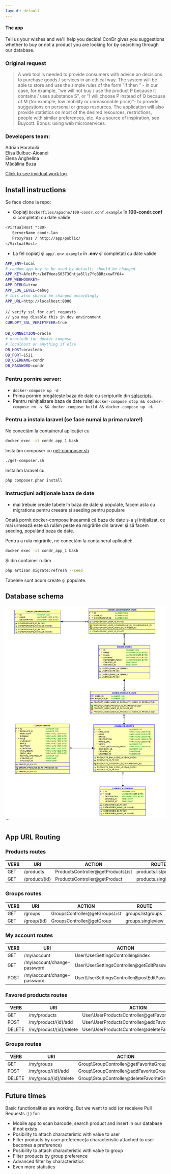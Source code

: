 ```yaml
---
layout: default
---
```


#### The app

 Tell us your wishes and we'll help you decide! ConDr gives you suggestions whether to buy or not a product you are looking for by searching through our database.

### Original request

 > A web tool is needed to provide consumers with advice on decisions to purchase goods / services in an ethical way. The system will be able to store and use the simple rules of the form "if <condition> then <action>" - in our case, for example, "we will not buy / use the product P because it contains / uses substance S", or "I will choose P instead of Q because of M (for example, low mobility or unreasonable price)"- to provide suggestions on personal or group resources. The application will also provide statistics on most of the desired resources, restrictions, people with similar preferences, etc. As a source of inspiration, see Buycott. Bonus: using web microservices.

### Developers team:

Adrian Harabulă  
Elisa Bulbuc-Aioanei  
Elena Anghelina  
Mădălina Buza  

[Click to see invidual work log](another-page).


## Install instructions

Se face clone la repo:
 - Copiați `Dockerfiles/apache/100-condr.conf.example` în __100-condr.conf__ și completați cu date valide

```sh
<VirtualHost *:80>
   ServerName condr.lan
   ProxyPass / http://app/public/
</VirtualHost>
```

 - La fel copiaţi şi `app/.env.example` în __.env__ și completați cu date valide

```sh
APP_ENV=local
# random app_key to be used by default; should be changed
APP_KEY=AfotPtr/kdTWeosS03T3Ghtja6llz7fqBBRzxxwFY64=
APP_WEBHOOKKEY=
APP_DEBUG=true
APP_LOG_LEVEL=debug
# this also should be changed accordingly
APP_URL=http://localhost:8000

// verify ssl for curl requests
// you may disable this in dev environment
CURLOPT_SSL_VERIFYPEER=true

DB_CONNECTION=oracle
# oracledb for docker compose
# localhost or anything if else
DB_HOST=oracledb
DB_PORT=1521
DB_USERNAME=condr
DB_PASSWORD=condr
```
 
### Pentru pornire server:
 - `docker-compose up -d`
 - Prima pornire pregăteşte baza de date cu scripturile din [sqlscripts](https://github.com/adrianharabula/condr/tree/master/Dockerfiles/oracledb/sqlscripts).
 - Pentru reinițializare baza de date rulați `docker-compose stop && docker-compose rm -v && docker-compose build && docker-compose up -d`.

### Pentru a instala laravel (se face numai la prima rulare!)

Ne conectăm la containerul aplicaţiei cu
```sh
docker exec -it condr_app_1 bash
```
Instalăm composer cu [get-composer.sh](https://github.com/adrianharabula/condr/blob/master/app/get-composer.sh)
```sh
./get-composer.sh
```
Instalăm laravel cu
```sh
php composer.phar install
```

### Instrucţiuni adiţionale baza de date

 - mai trebuie create tabele în baza de date şi populate, facem asta cu migrations pentru creeare şi seeding pentru populare

Odată pornit docker-compose înseamnă că baza de date s-a şi iniţializat, ce mai urmează este să rulăm peste ea migrările din laravel şi să facem seeding, populând baza de date.

Pentru a rula migrările, ne conectăm la containerul aplicaţiei:
```sh
docker exec -it condr_app_1 bash
```
Şi din container rulăm
```sh
php artisan migrate:refresh --seed
```
Tabelele sunt acum create şi populate.

## Database schema

![](https://raw.githubusercontent.com/adrianharabula/condr-devbook/master/images/schema_latest_part1.png)```

## App URL Routing

### Products routes

| VERB | URI           | ACTION                             | ROUTE                 |
|------|---------------|------------------------------------|-----------------------|
| GET  | /products     | ProductsController@getProductsList | products.listproducts |
| GET  | /product/{id} | ProductsController@getProduct      | products.singleview   |

### Groups routes

| VERB | URI           | ACTION                             | ROUTE                 |
|------|---------------|------------------------------------|-----------------------|
| GET  | /groups       | GroupsController@getGroupsList     | groups.listgroups     |
| GET  | /group/{id}   | GroupsController@getGroup          | groups.singleview     |

### My account routes

| VERB | URI                         | ACTION                                       | ROUTE                      |
|------|-----------------------------|----------------------------------------------|----------------------------|
| GET  | /my/account                 | User\UserSettingsController@index            | my.account.index                |
| GET  | /my/account/change-password | User\UserSettingsController@getEditPassword  | my.account.change-password |
| POST | /my/account/change-password | User\UserSettingsController@postEditPassword | my.account.change-password |

### Favored products routes

| VERB   | URI                     | ACTION                                                | ROUTE              |
|--------|-------------------------|-------------------------------------------------------|--------------------|
| GET    | /my/products            | User\UserProductsController@getFavoriteProducts       | my.products.listproducts        |
| POST   | /my/product/{id}/add    | User\UserProductsController@addFavoriteProduct        | my.product.add     |
| DELETE | /my/product/{id}/delete | User\UserProductsController@deleteFavoriteProduct     | my.product.delete  |

### Groups routes

| VERB   | URI                     | ACTION                                                | ROUTE              |
|--------|-------------------------|-------------------------------------------------------|--------------------|
| GET    | /my/groups              | Group\GroupController@getFavoriteGroups               | my.groups.listgroups       |
| POST   | /my/group/{id}/add      | Group\GroupController@addFavoriteGroup                | my.group.add       |
| DELETE | /my/group/{id}/delete   | Group\GroupController@deleteFavoriteGroup             | my.group.delete    |


## Future times

 Basic functionalities are working. But we want to add (or receieve Pull Requests :) ) for:

 * Mobile app to scan barcode, search product and insert in our database if not exists
 * Posibility to attach characteristic with value to user
 * Filter products by user preference(a characteristic attached to user becomes a preference)
 * Posibility to attach characteristic with value to group
 * Filter products by group preference
 * Advanced filter by characteristics
 * Even more statistics

